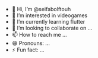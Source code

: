 - 👋 Hi, I’m @seifabolftouh
- 👀 I’m interested in videogames
- 🌱 I’m currently learning flutter
- 💞️ I’m looking to collaborate on ...
- 📫 How to reach me ...
- 😄 Pronouns: ...
- ⚡ Fun fact: ...

<!---
seifabolftouh/seifabolftouh is a ✨ special ✨ repository because its `README.md` (this file) appears on your GitHub profile.
You can click the Preview link to take a look at your changes.
--->
